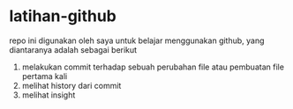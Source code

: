 # latihan-github

repo ini digunakan oleh saya untuk belajar menggunakan github, yang diantaranya adalah sebagai berikut
1. melakukan commit terhadap sebuah perubahan file atau pembuatan file pertama kali 
2. melihat history dari commit
3. melihat insight
